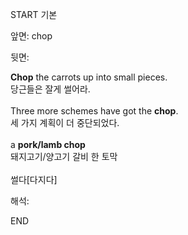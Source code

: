 START
기본

앞면:
chop


뒷면:
<div><b>Chop</b> the carrots up into small pieces. </div><div>당근들은 잘게 썰어라.</div><div><br></div><div><div>Three more schemes have got the <strong>chop</strong>. </div><div><div>세 가지 계획이 더 중단되었다.</div></div></div><div><br></div><div><div>a <b>pork/lamb chop</b> </div><div>돼지고기/양고기 갈비 한 토막</div></div><div><br></div><div><span>썰다[다지다]</span><br></div>


해석:
<!--ID: 1746614453604-->
END